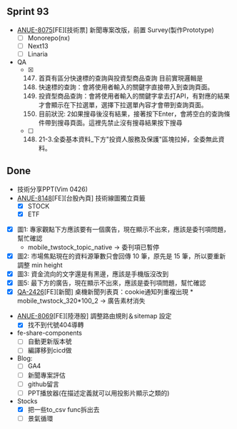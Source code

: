 ## Sprint 93 

* [ANUE-8075](https://cnyesrd.atlassian.net/browse/ANUE-8075)[FE][技術票] 新聞專案改版，前置 Survey(製作Prototype)
	* [ ] Monorepo(nx)
	* [ ] Next13
	* [ ] Linaria

* QA
	* [x] 147.  首頁有區分快速標的查詢與投資型商品查詢
		目前實現邏輯是
		1. 快速標的查詢：會將使用者輸入的關鍵字直接帶入到查詢頁面。
		2. 投資型商品查詢：會將使用者輸入的關鍵字拿去打API，有對應的結果才會顯示在下拉選單，選擇下拉選單內容才會帶到查詢頁面。
		3. 目前狀況: 2如果搜尋後沒有結果，接著按下Enter，會將空白的查詢條件帶到搜尋頁面。這裡先禁止沒有搜尋結果按下搜尋
	* [ ] 148. 21-3.全委基本資料_下方"投資人服務及保護"區塊拉掉，全委無此資料。

## Done
* 技術分享PPT(Vim 0426)
* [ANUE-8148](https://cnyesrd.atlassian.net/browse/ANUE-8148)[FE][台股內頁] 技術線圖獨立頁籤
	* [x] STOCK
	* [x] ETF
* [x] 圖1: 專家觀點下方應該要有一個廣告，現在顯示不出來，應該是委刊項問題，幫忙確認
	* mobile_twstock_topic_native → 委刊項已暫停
* [x] 圖2: 市場焦點現在的資料源筆數只會回傳 10 筆，原先是 15 筆，所以要重新調整 min height
* [x] 圖3: 資金流向的文字還是有黑邊，應該是手機版沒改到
* [x] 圖5: 最下方的廣告，現在顯示不出來，應該是委刊項問題，幫忙確認
* [x] [QA-2426](https://cnyesrd.atlassian.net/browse/QA-2426)[FE][新聞] 桌機新聞列表頁：cookie通知列重複出現
		*  mobile_twstock_320*100_2 → 廣告素材消失
 * [ANUE-8069](https://cnyesrd.atlassian.net/browse/ANUE-8069)\[FE\]\[陸港股\] 調整路由規則＆sitemap 設定
	* [x] 找不到代號404導轉

*  fe-share-components
	* [ ] 自動更新版本號
	* [ ] 編譯移到cicd做
  * Blog: 
	* [ ] GA4
	* [ ] 新聞專案評估
	* [ ] github留言
	* [ ] PPT播放器(在描述定義就可以用投影片顯示之類的)
*  Stocks
	* [x] 把一些to_csv func拆出去
	* [ ] 景氣循環